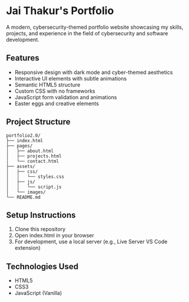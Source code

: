 # Jai Thakur's Portfolio

A modern, cybersecurity-themed portfolio website showcasing my skills, projects, and experience in the field of cybersecurity and software development.

## Features
- Responsive design with dark mode and cyber-themed aesthetics
- Interactive UI elements with subtle animations
- Semantic HTML5 structure
- Custom CSS with no frameworks
- JavaScript form validation and animations
- Easter eggs and creative elements

## Project Structure
```
portfolio2.0/
├── index.html
├── pages/
│   ├── about.html
│   ├── projects.html
│   └── contact.html
├── assets/
│   ├── css/
│   │   └── styles.css
│   ├── js/
│   │   └── script.js
│   └── images/
└── README.md
```

## Setup Instructions
1. Clone this repository
2. Open index.html in your browser
3. For development, use a local server (e.g., Live Server VS Code extension)

## Technologies Used
- HTML5
- CSS3
- JavaScript (Vanilla) 